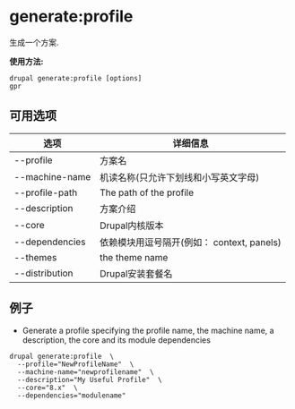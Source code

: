 # generate:profile
生成一个方案.

**使用方法:**
```
drupal generate:profile [options]
gpr
```

## 可用选项
选项 | 详细信息
-------|-------------
--profile | 方案名
--machine-name | 机读名称(只允许下划线和小写英文字母)
--profile-path | The path of the profile
--description | 方案介绍
--core | Drupal内核版本
--dependencies | 依赖模块用逗号隔开(例如： context, panels)
--themes | the theme name
--distribution | Drupal安装套餐名

## 例子
* Generate a profile specifying the profile name, the machine name, a description, the core and its module dependencies
```
drupal generate:profile  \
  --profile="NewProfileName"  \
  --machine-name="newprofilename"  \
  --description="My Useful Profile"  \
  --core="8.x"  \
  --dependencies="modulename"
```
